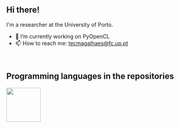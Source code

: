 ## Hi there!

I'm a researcher at the University of Porto.


- 🔭 I’m currently working on PyOpenCL
- 📫 How to reach me: tecmagalhaes@fc.up.pt



<br />

    
## Programming languages in the repositories
<img height=90 src="https://cdn.jsdelivr.net/gh/devicons/devicon/icons/python/python-original-wordmark.svg" />
